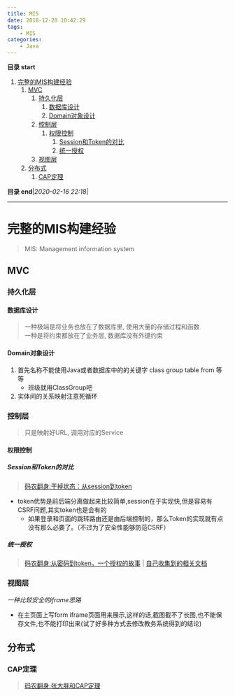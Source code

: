 ```yaml
---
title: MIS
date: 2018-12-20 10:42:29
tags: 
    - MIS
categories: 
    - Java
---
```


**目录 start**
 
1. [完整的MIS构建经验](#完整的mis构建经验)
    1. [MVC](#mvc)
        1. [持久化层](#持久化层)
            1. [数据库设计](#数据库设计)
            1. [Domain对象设计](#domain对象设计)
        1. [控制层](#控制层)
            1. [权限控制](#权限控制)
                1. [Session和Token的对比](#session和token的对比)
                1. [统一授权](#统一授权)
        1. [视图层](#视图层)
    1. [分布式](#分布式)
        1. [CAP定理](#cap定理)

**目录 end**|_2020-02-16 22:18_|
****************************************
# 完整的MIS构建经验
> MIS: Management information system

## MVC
### 持久化层
#### 数据库设计
> 一种极端是将业务也放在了数据库里, 使用大量的存储过程和函数  
> 一种是将约束都放在了业务层, 数据库没有外键约束

#### Domain对象设计
1. 首先名称不能使用Java或者数据库中的的关键字 class group table from 等等
    - 班级就用ClassGroup吧
1. 实体间的关系映射注意死循环

### 控制层
> 只是映射好URL, 调用对应的Service

#### 权限控制

##### Session和Token的对比
> [码农翻身:干掉状态：从session到token ](https://mp.weixin.qq.com/s?__biz=MzAxOTc0NzExNg==&mid=2665513566&idx=1&sn=a2688cadbe9c8042ff1abbdf04a8bd5e&chksm=80d67a1db7a1f30b28b93ed2ab29edfbf982b780433e4bfd178e3cc52cb1f9100cc8f923db4f&scene=21#wechat_redirect)

- token优势是前后端分离做起来比较简单,session在于实现快,但是容易有CSRF问题,其实token也是会有的
    - 如果登录和页面的跳转路由还是由后端控制的，那么Token的实现就有点没有那么必要了。（不过为了安全性能够防范CSRF）

##### 统一授权
> [码农翻身:从密码到token，一个授权的故事](https://mp.weixin.qq.com/s?__biz=MzAxOTc0NzExNg==&mid=2665513744&idx=1&sn=93d0db97cfd67422bcd21c8afd00f495&chksm=80d67b53b7a1f24537fdc7c10eb2783357c1f8c65ad55601a722216d2293ae3fb7b1c16e5449&scene=21#wechat_redirect) | [自己收集到的相关文档](/API_DOC.md#登录授权)

### 视图层

*一种比较安全的iframe思路*
- 在主页面上写form iframe页面用来展示,这样的话,截图截不了长图,也不能保存文件,也不能打印出来(试了好多种方式去修改教务系统得到的结论)

## 分布式
### CAP定理
> [码农翻身:张大胖和CAP定理](https://mp.weixin.qq.com/s?__biz=MzAxOTc0NzExNg==&mid=2665513560&idx=1&sn=ba861726537c57bd34253cbce010b5fe&chksm=80d67a1bb7a1f30df37905ce979504aa132dcaef59075577ff52f45f057734825a59f6de75c9&scene=21#wechat_redirect)
